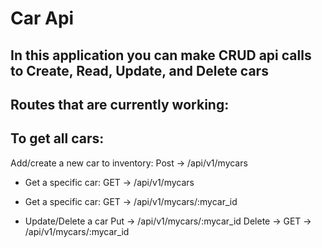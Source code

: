 # Car Api

## In this application you can make CRUD api calls to Create, Read, Update, and Delete cars

## Routes that are currently working:

## To get all cars:
Add/create a new car to inventory:
Post -> /api/v1/mycars

- Get a specific car:
GET -> /api/v1/mycars

- Get a specific car:
GET -> /api/v1/mycars/:mycar_id

- Update/Delete a car
Put -> /api/v1/mycars/:mycar_id
Delete -> GET -> /api/v1/mycars/:mycar_id